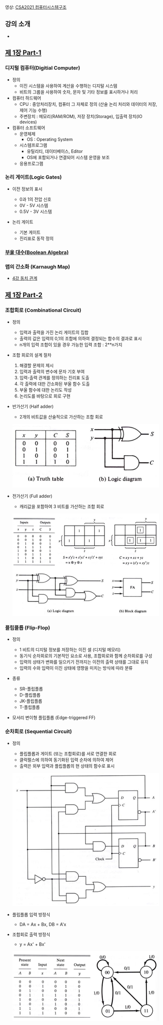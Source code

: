 영상: [CSA2021 컴퓨터시스템구조](https://www.youtube.com/playlist?list=PLc8fQ-m7b1hCHTT7VH2oo0Ng7Et096dYc)

## 강의 소개
- 

## [제 1장 Part-1](https://www.youtube.com/watch?v=SG89LOgT7Vc&list=PLc8fQ-m7b1hCHTT7VH2oo0Ng7Et096dYc&index=2)

### 디지털 컴퓨터(Digitial Computer)

- 정의
  - 이진 시스템을 사용하여 계산을 수행하는 디지털 시스템
  - 비트의 그룹을 사용하여 숫자, 문자 및 기타 정보를 표시하거나 처리
- 컴퓨터 하드웨어
  - CPU : 중앙처리장치, 컴퓨터 그 자체로 정의 (산술 논리 처리와 데이터의 저장, 제어 기능 수행)
  - 주변장치 : 메모리(RAM/ROM), 저장 장치(Storage), 입출력 장치(IO devices)
- 컴퓨터 소프트웨어
  - 운영체제
    - OS : Operating System
  - 시스템프로그램
    - 유틸리티, 데이터베이스, Editor
    - OS에 포함되거나 연결되어 시스템 운영을 보조
  - 응용프로그램

### 논리 게이트(Logic Gates)

- 이전 정보의 표시
  - 0과 1의 전압 신호
  - 0V - 5V 시스템
  - 0.5V - 3V 시스템

- 논리 게이트
  - 기본 게이트
  - 진리표로 동작 정의

### [부울 대수(Boolean Algebra)](/이산-수학/명제,추론,귀납,부울대수/부울-대수.md)


### 맵의 간소화 (Karnaugh Map)
- [4강 동치 관계](/이산-수학/이산수학-기초/동치-관계.md)

## [제 1장 Part-2](https://www.youtube.com/watch?v=gn5z3Un_qqM&list=PLc8fQ-m7b1hCHTT7VH2oo0Ng7Et096dYc&index=3)

### 조합회로 (Combinational Circuit)

- 정의
  - 입력과 출력을 가진 논리 게이트의 집합
  - 출력의 값은 입력의 0,1의 조합에 의하여 결정되는 함수의 결과로 표시
  - n개의 입력 조합이 있을 경우 가능한 입력 조합 : 2**n가지

- 조합 회로의 설계 절차
  1. 해결할 문제의 제시
  2. 입력과 출력의 변수에 문자 기호 부여
  3. 입력-출력 관계를 정의하는 진리표 도출
  4. 각 출력에 대한 간소화된 부울 함수 도출
  5. 부울 함수에 대한 논리도 작성
  6. 논리도를 바탕으로 회로 구현

- 반가산기 (Half adder)
  - 2개의 비트값을 산술적으로 가산하는 조합 회로

  ![img](/img/반가산기.png)

- 전가산기 (Full adder)
  - 캐리값을 포함하여 3 비트를 가산하는 조합 회로

  ![img](/img/전가산기.png)

### 플립플롭 (Flip-Flop)

- 정의
  - 1 비트의 디지털 정보를 저장하는 이진 셀 (디지털 메모리)
  - 동기식 순차회로의 기본적인 요소로 사용, 조합회로와 함께 순차회로를 구성
  - 입력의 상태가 변화를 일으키기 전까지는 이전의 출력 상태를 그대로 유지
  - 입력의 수와 입력이 이진 상태에 영향을 미치는 방식에 따라 분류

- 종류
  - SR-플립플롭
  - D-플립플롭
  - JK-플립플롭
  - T-플립플롭

- 모서리 변이형 플립플롭 (Edge-triggered FF)


### 순차회로 (Sequential Circuit)

- 정의
  - 플립플롭과 게이트 (또는 조합회로)를 서로 연결한 회로
  - 클럭펄스에 의하여 동기화된 입력 순차에 의하여 제어
  - 출력은 외부 입력과 플립플롭의 현 상태의 함수로 표시

  ![img](/img/순차회로.png)

- 플립플롭 입력 방정식
  - DA = Ax + Bx, DB = A'x

- 조합회로 출력 방정식
  - y = Ax' + Bx'

  ![img](/img/순차회로%20상태표.png)
